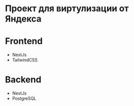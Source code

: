 # Проект для виртулизации от Яндекса

# Frontend

- NextJs
- TailwindCSS

# Backend

- NestJs
- PostgreSQL
